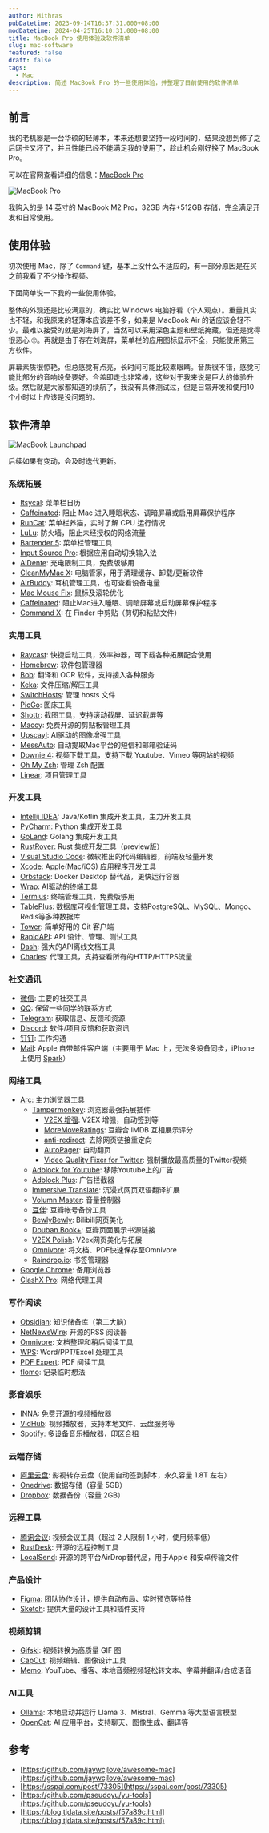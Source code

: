 ```yaml
---
author: Mithras
pubDatetime: 2023-09-14T16:37:31.000+08:00
modDatetime: 2024-04-25T16:10:31.000+08:00
title: MacBook Pro 使用体验及软件清单
slug: mac-software
featured: false
draft: false
tags:
  - Mac
description: 简述 MacBook Pro 的一些使用体验，并整理了目前使用的软件清单
---
```



## 前言

我的老机器是一台华硕的轻薄本，本来还想要坚持一段时间的，结果没想到修了之后网卡又坏了，并且性能已经不能满足我的使用了，趁此机会刚好换了 MacBook Pro。

可以在官网查看详细的信息：[MacBook Pro](https://www.apple.com/macbook-pro/)

![MacBook Pro](https://image.akrab.top/blog-picture/2024/04/34131d726ee8a6087f894894830c2f5e.png)

我购入的是 14 英寸的 MacBook M2 Pro，32GB 内存+512GB 存储，完全满足开发和日常使用。

## 使用体验

初次使用 Mac，除了 `Command` 键，基本上没什么不适应的，有一部分原因是在买之前我看了不少操作视频。

下面简单说一下我的一些使用体验。

整体的外观还是比较满意的，确实比 Windows 电脑好看（个人观点）。重量其实也不轻，和我原来的轻薄本应该差不多，如果是 MacBook Air 的话应该会轻不少。最难以接受的就是刘海屏了，当然可以采用深色主题和壁纸掩藏，但还是觉得很恶心 🙄。再就是由于存在刘海屏，菜单栏的应用图标显示不全，只能使用第三方软件。

屏幕素质很惊艳，但总感觉有点亮，长时间可能比较累眼睛。音质很不错，感觉可能比部分的音响设备要好。合盖即走也非常棒，这些对于我来说是巨大的体验升级。然后就是大家都知道的续航了，我没有具体测试过，但是日常开发和使用10个小时以上应该是没问题的。

## 软件清单

![MacBook Launchpad](https://image.akrab.top/blog-picture/2024/04/827e9c40ce272322c922ee485efb8793.png)

后续如果有变动，会及时迭代更新。

### 系统拓展

- [Itsycal](https://www.mowglii.com/itsycal): 菜单栏日历
- [Caffeinated](https://caffeinated.app): 阻止 Mac 进入睡眠状态、调暗屏幕或启用屏幕保护程序
- [RunCat](https://kyome.io/runcat/index.html): 菜单栏养猫，实时了解 CPU 运行情况
- [LuLu](https://github.com/objective-see/LuLu): 防火墙，阻止未经授权的网络流量
- [Bartender 5](https://www.macbartender.com): 菜单栏管理工具
- [Input Source Pro](https://inputsource.pro): 根据应用自动切换输入法
- [AlDente](https://apphousekitchen.com): 充电限制工具，免费版够用
- [CleanMyMac X](https://macpaw.com/): 电脑管家，用于清理缓存、卸载/更新软件
- [AirBuddy](https://v2.airbuddy.app/): 耳机管理工具，也可查看设备电量
- [Mac Mouse Fix](https://macmousefix.com/): 鼠标及滚轮优化
- [Caffeinated](https://caffeinated.app/): 阻止Mac进入睡眠、调暗屏幕或启动屏幕保护程序
- [Command X](https://sindresorhus.com/command-x): 在 Finder 中剪贴（剪切和粘贴文件）

### 实用工具

- [Raycast](https://www.raycast.com): 快捷启动工具，效率神器，可下载各种拓展配合使用
- [Homebrew](https://docs.brew.sh/): 软件包管理器
- [Bob](https://bobtranslate.com): 翻译和 OCR 软件，支持接入各种服务
- [Keka](https://www.keka.io/en): 文件压缩/解压工具
- [SwitchHosts](https://github.com/oldj/SwitchHosts): 管理 hosts 文件
- [PicGo](https://github.com/Molunerfinn/PicGo): 图床工具
- [Shottr](https://shottr.cc/): 截图工具，支持滚动截屏、延迟截屏等
- [Maccy](https://github.com/p0deje/Maccy): 免费开源的剪贴板管理工具
- [Upscayl](https://www.upscayl.org/): AI驱动的图像增强工具
- [MessAuto](https://github.com/LeeeSe/MessAuto): 自动提取Mac平台的短信和邮箱验证码
- [Downie 4](https://software.charliemonroe.net/downie/): 视频下载工具，支持下载 Youtube、Vimeo 等网站的视频
- [Oh My Zsh](https://ohmyz.sh): 管理 Zsh 配置
- [Linear](https://linear.app/): 项目管理工具

### 开发工具

- [Intellij IDEA](https://www.jetbrains.com/idea/): Java/Kotlin 集成开发工具，主力开发工具
- [PyCharm](https://www.jetbrains.com/pycharm/): Python 集成开发工具
- [GoLand](https://www.jetbrains.com/go/): Golang 集成开发工具
- [RustRover](https://www.jetbrains.com/rust/): Rust 集成开发工具（preview版）
- [Visual Studio Code](https://code.visualstudio.com/): 微软推出的代码编辑器，前端及轻量开发
- [Xcode](https://developer.apple.com/xcode/): Apple(Mac/iOS) 应用程序开发工具
- [Orbstack](https://orbstack.dev/): Docker Desktop 替代品，更快运行容器
- [Wrap](https://www.warp.dev/): AI驱动的终端工具
- [Termius](https://termius.com/): 终端管理工具，免费版够用
- [TablePlus](https://tableplus.com/): 数据库可视化管理工具，支持PostgreSQL、MySQL、Mongo、Redis等多种数据库
- [Tower](https://www.git-tower.com/): 简单好用的 Git 客户端
- [RapidAPI](https://rapidapi.com/): API 设计、管理、测试工具
- [Dash](https://kapeli.com/dash): 强大的API离线文档工具
- [Charles](https://www.charlesproxy.com/): 代理工具，支持查看所有的HTTP/HTTPS流量

### 社交通讯

- [微信](https://weixin.qq.com): 主要的社交工具
- [QQ](https://im.qq.com): 保留一些同学的联系方式
- [Telegram](https://telegram.org): 获取信息、反馈和资源
- [Discord](https://discord.com): 软件/项目反馈和获取资讯
- [钉钉](https://www.dingtalk.com): 工作沟通
- [Mail](https://www.icloud.com/mail): Apple 自带邮件客户端（主要用于 Mac 上，无法多设备同步，iPhone上使用 [Spark](https://sparkmailapp.com/)）

### 网络工具

- [Arc](https://arc.net/): 主力浏览器工具
  - [Tampermonkey](https://chrome.google.com/webstore/detail/tampermonkey/dhdgffkkebhmkfjojejmpbldmpobfkfo): 浏览器最强拓展插件
    - [V2EX 增强](https://greasyfork.org/en/scripts/424246-v2ex-%E5%A2%9E%E5%BC%BA): V2EX 增强，自动签到等
    - [MoreMoveRatings](https://greasyfork.org/en/scripts/7687-moremovieratings): 豆瓣合 IMDB 互相展示评分
    - [anti-redirect](https://greasyfork.org/en/scripts/11915-anti-redirect): 去除网页链接重定向
    - [AutoPager](https://greasyfork.org/en/scripts/419215-%E8%87%AA%E5%8A%A8%E6%97%A0%E7%BC%9D%E7%BF%BB%E9%A1%B5): 自动翻页
    - [Video Quality Fixer for Twitter](https://greasyfork.org/en/scripts/399827-video-quality-fixer-for-twitter): 强制播放最高质量的Twitter视频
  - [Adblock for Youtube](https://chromewebstore.google.com/detail/cmedhionkhpnakcndndgjdbohmhepckk): 移除Youtube上的广告
  - [Adblock Plus](https://chrome.google.com/webstore/detail/adblock-plus-free-ad-bloc/cfhdojbkjhnklbpkdaibdccddilifddb): 广告拦截器
  - [Immersive Translate](https://chrome.google.com/webstore/detail/immersive-translate-web-p/bpoadfkcbjbfhfodiogcnhhhpibjhbnh): 沉浸式网页双语翻译扩展
  - [Volumn Master](https://chrome.google.com/webstore/detail/volume-master/jghecgabfgfdldnmbfkhmffcabddioke): 音量控制器
  - [豆伴](https://chrome.google.com/webstore/detail/%E8%B1%86%E4%BC%B4%EF%BC%9A%E8%B1%86%E7%93%A3%E8%B4%A6%E5%8F%B7%E5%A4%87%E4%BB%BD%E5%B7%A5%E5%85%B7/ghppfgfeoafdcaebjoglabppkfmbcjdd): 豆瓣帐号备份工具
  - [BewlyBewly](https://chromewebstore.google.com/detail/bewlybewly/bbbiejemhfihiooipfcjmjmbfdmobobp): Bilibili网页美化
  - [Douban Book+](https://chromewebstore.google.com/detail/douban-book+/lkmnoeojcpmcpjlbhbjbilpmccfljdoj): 豆瓣页面展示书源链接
  - [V2EX Polish](https://chromewebstore.google.com/detail/v2ex-polish/onnepejgdiojhiflfoemillegpgpabdm): V2ex网页美化与拓展
  - [Omnivore](https://chromewebstore.google.com/detail/omnivore/blkggjdmcfjdbmmmlfcpplkchpeaiiab): 将文档、PDF快速保存至Omnivore
  - [Raindrop.io](https://chromewebstore.google.com/detail/raindropio/ldgfbffkinooeloadekpmfoklnobpien): 书签管理器
- [Google Chrome](https://www.google.com/chrome): 备用浏览器
- [ClashX Pro](https://github.com/yichengchen/clashX): 网络代理工具

### 写作阅读

- [Obsidian](https://obsidian.md/): 知识储备库（第二大脑）
- [NetNewsWire](https://netnewswire.com/): 开源的RSS 阅读器
- [Omnivore](https://omnivore.app/): 文档整理和稍后阅读工具
- [WPS](https://platform.wps.cn/): Word/PPT/Excel 处理工具
- [PDF Expert](https://pdfexpert.com/): PDF 阅读工具
- [flomo](https://flomoapp.com/): 记录临时想法

### 影音娱乐

- [INNA](https://iina.io/): 免费开源的视频播放器
- [VidHub](https://okaapps.com/product/1659622164): 视频播放器，支持本地文件、云盘服务等
- [Spotify](https://open.spotify.com/): 多设备音乐播放器，印区合租

### 云端存储

- [阿里云盘](https://www.aliyundrive.com/): 影视转存云盘（使用自动签到脚本，永久容量 1.8T 左右）
- [Onedrive](https://www.microsoft.com/en-us/microsoft-365/onedrive/online-cloud-storage): 数据存储（容量 5GB）
- [Dropbox](https://www.dropbox.com/): 数据备份（容量 2GB）

### 远程工具

- [腾讯会议](https://meeting.tencent.com/): 视频会议工具（超过 2 人限制 1 小时，使用频率低）
- [RustDesk](https://rustdesk.com/): 开源的远程控制工具
- [LocalSend](https://omnivore.app/): 开源的跨平台AirDrop替代品，用于Apple 和安卓传输文件

### 产品设计

- [Figma](https://www.figma.com/): 团队协作设计，提供自动布局、实时预览等特性
- [Sketch](https://www.sketch.com/): 提供大量的设计工具和插件支持

### 视频剪辑

- [Gifski](https://github.com/sindresorhus/Gifski): 视频转换为高质量 GIF 图
- [CapCut](https://www.capcut.com/): 视频编辑、图像设计工具
- [Memo](https://memo.ac/): YouTube、播客、本地音频视频轻松转文本、字幕并翻译/合成语音

### AI工具

- [Ollama](https://ollama.com/): 本地启动并运行 Llama 3、Mistral、Gemma 等大型语言模型
- [OpenCat](https://opencat.app/): AI 应用平台，支持聊天、图像生成、翻译等

## 参考

- [https://github.com/jaywcjlove/awesome-mac](https://github.com/jaywcjlove/awesome-mac)
- [https://sspai.com/post/73305](https://sspai.com/post/73305)
- [https://github.com/pseudoyu/yu-tools](https://github.com/pseudoyu/yu-tools)
- [https://blog.tjdata.site/posts/f57a89c.html](https://blog.tjdata.site/posts/f57a89c.html)
